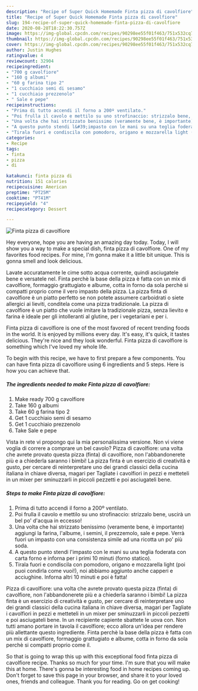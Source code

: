 ```yaml
---
description: "Recipe of Super Quick Homemade Finta pizza di cavolfiore"
title: "Recipe of Super Quick Homemade Finta pizza di cavolfiore"
slug: 194-recipe-of-super-quick-homemade-finta-pizza-di-cavolfiore
date: 2020-08-28T18:22:30.757Z
image: https://img-global.cpcdn.com/recipes/90298ee55f01f463/751x532cq70/finta-pizza-di-cavolfiore-recipe-main-photo.jpg
thumbnail: https://img-global.cpcdn.com/recipes/90298ee55f01f463/751x532cq70/finta-pizza-di-cavolfiore-recipe-main-photo.jpg
cover: https://img-global.cpcdn.com/recipes/90298ee55f01f463/751x532cq70/finta-pizza-di-cavolfiore-recipe-main-photo.jpg
author: Justin Hughes
ratingvalue: 4
reviewcount: 32904
recipeingredient:
- "700 g cavolfiore"
- "160 g albumi"
- "60 g farina tipo 2"
- "1 cucchiaio semi di sesamo"
- "1 cucchiaio prezzenolo"
- " Sale e pepe"
recipeinstructions:
- "Prima di tutto accendi il forno a 200º ventilato."
- "Poi frulla il cavolo e mettilo su uno strofinaccio: strizzalo bene, uscirà un bel po&#39; d&#39;acqua in eccesso!"
- "Una volta che hai strizzato benissimo (veramente bene, è importante) aggiungi la farina, l&#39;albume, i semini, il prezzemolo, sale e pepe. Verrà fuori un impasto con una consistenza simile ad una ricotta un po&#39; più soda."
- "A questo punto stendi l&#39;impasto con le mani su una teglia foderata con carta forno e inforna per i primi 10 minuti (forno statico)."
- "Tirala fuori e condiscila con pomodoro, origano e mozzarella light (poi puoi condirla come vuoi!), noi abbiamo aggiunto anche capperi e acciughine. Inforna altri 10 minuti e poi è fatta!"
categories:
- Recipe
tags:
- finta
- pizza
- di

katakunci: finta pizza di 
nutrition: 151 calories
recipecuisine: American
preptime: "PT25M"
cooktime: "PT41M"
recipeyield: "4"
recipecategory: Dessert

---
```



![Finta pizza di cavolfiore](https://img-global.cpcdn.com/recipes/90298ee55f01f463/751x532cq70/finta-pizza-di-cavolfiore-recipe-main-photo.jpg)

Hey everyone, hope you are having an amazing day today. Today, I will show you a way to make a special dish, finta pizza di cavolfiore. One of my favorites food recipes. For mine, I'm gonna make it a little bit unique. This is gonna smell and look delicious.

Lavate accuratamente le cime sotto acqua corrente, quindi asciugatele bene e versatele nel. Finta perchè la base della pizza è fatta con un mix di cavolfiore, formaggio grattugiato e albume, cotta in forno da sola perchè si compatti proprio come il vero impasto della pizza. La pizza finta di cavolfiore è un piatto perfetto se non potete assumere carboidrati o siete allergici ai lieviti, conditela come una pizza tradizionale. La pizza di cavolfiore è un piatto che vuole imitare la tradizionale pizza, senza lievito e farina è ideale per gli intolleranti al glutine, per i vegetariani e per i.

Finta pizza di cavolfiore is one of the most favored of recent trending foods in the world. It is enjoyed by millions every day. It's easy, it's quick, it tastes delicious. They're nice and they look wonderful. Finta pizza di cavolfiore is something which I've loved my whole life.


To begin with this recipe, we have to first prepare a few components. You can have finta pizza di cavolfiore using 6 ingredients and 5 steps. Here is how you can achieve that.

<!--inarticleads1-->

##### The ingredients needed to make Finta pizza di cavolfiore:

1. Make ready 700 g cavolfiore
1. Take 160 g albumi
1. Take 60 g farina tipo 2
1. Get 1 cucchiaio semi di sesamo
1. Get 1 cucchiaio prezzenolo
1. Take  Sale e pepe


Vista in rete vi propongo qui la mia personalissima versione. Non vi viene voglia di correre a comprare un bel cavolo? Pizza di cavolfiore: una volta che avrete provato questa pizza (finta) di cavolfiore, non l&#39;abbandonerete più e a chiederla saranno i bimbi! La pizza finta è un esercizio di creatività e gusto, per cercare di reinterpretare uno dei grandi classici della cucina italiana in chiave diversa, magari per Tagliate i cavolfiori in pezzi e metteteli in un mixer per sminuzzarli in piccoli pezzetti e poi asciugateli bene. 

<!--inarticleads2-->

##### Steps to make Finta pizza di cavolfiore:

1. Prima di tutto accendi il forno a 200º ventilato.
1. Poi frulla il cavolo e mettilo su uno strofinaccio: strizzalo bene, uscirà un bel po&#39; d&#39;acqua in eccesso!
1. Una volta che hai strizzato benissimo (veramente bene, è importante) aggiungi la farina, l&#39;albume, i semini, il prezzemolo, sale e pepe. Verrà fuori un impasto con una consistenza simile ad una ricotta un po&#39; più soda.
1. A questo punto stendi l&#39;impasto con le mani su una teglia foderata con carta forno e inforna per i primi 10 minuti (forno statico).
1. Tirala fuori e condiscila con pomodoro, origano e mozzarella light (poi puoi condirla come vuoi!), noi abbiamo aggiunto anche capperi e acciughine. Inforna altri 10 minuti e poi è fatta!


Pizza di cavolfiore: una volta che avrete provato questa pizza (finta) di cavolfiore, non l&#39;abbandonerete più e a chiederla saranno i bimbi! La pizza finta è un esercizio di creatività e gusto, per cercare di reinterpretare uno dei grandi classici della cucina italiana in chiave diversa, magari per Tagliate i cavolfiori in pezzi e metteteli in un mixer per sminuzzarli in piccoli pezzetti e poi asciugateli bene. In un recipiente capiente sbattete le uova con. Non tutti amano portare in tavola il cavolfiore; ecco allora un&#39;idea per rendere più allettante questo ingrediente. Finta perchè la base della pizza è fatta con un mix di cavolfiore, formaggio grattugiato e albume, cotta in forno da sola perchè si compatti proprio come il. 

So that is going to wrap this up with this exceptional food finta pizza di cavolfiore recipe. Thanks so much for your time. I'm sure that you will make this at home. There's gonna be interesting food in home recipes coming up. Don't forget to save this page in your browser, and share it to your loved ones, friends and colleague. Thank you for reading. Go on get cooking!
